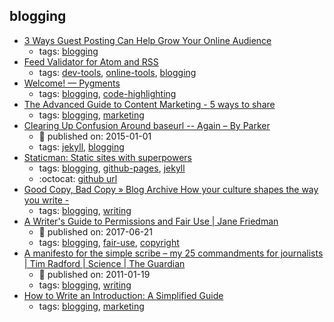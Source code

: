 blogging 
---
* [3 Ways Guest Posting Can Help Grow Your Online Audience](https://goinswriter.com/guest-posting/)
    * tags: [blogging](../tags/blogging.md)
* [Feed Validator for Atom and RSS](http://www.feedvalidator.org/)
    * tags: [dev-tools](../tags/dev-tools.md), [online-tools](../tags/online-tools.md), [blogging](../tags/blogging.md)
* [Welcome! — Pygments](http://pygments.org/)
    * tags: [blogging](../tags/blogging.md), [code-highlighting](../tags/code-highlighting.md)
* [The Advanced Guide to Content Marketing - 5 ways to share](https://www.quicksprout.com/the-advanced-guide-to-content-marketing-chapter-9/)
    * tags: [blogging](../tags/blogging.md), [marketing](../tags/marketing.md)
* [Clearing Up Confusion Around baseurl -- Again – By Parker](https://byparker.com/blog/2014/clearing-up-confusion-around-baseurl/)
    * :calendar: published on: 2015-01-01
    * tags: [jekyll](../tags/jekyll.md), [blogging](../tags/blogging.md)
* [Staticman: Static sites with superpowers](https://staticman.net/)
    * tags: [blogging](../tags/blogging.md), [github-pages](../tags/github-pages.md), [jekyll](../tags/jekyll.md)
    * :octocat: [github url](https://github.com/eduardoboucas/staticman)
* [Good Copy, Bad Copy  » Blog Archive  How your culture shapes the way you write -](https://www.dorisandbertie.com/goodcopybadcopy/2016/10/07/culture-shapes-way-write/)
    * tags: [blogging](../tags/blogging.md), [writing](../tags/writing.md)
* [A Writer's Guide to Permissions and Fair Use | Jane Friedman](https://www.janefriedman.com/permissions-and-fair-use/)
    * :calendar: published on: 2017-06-21
    * tags: [blogging](../tags/blogging.md), [fair-use](../tags/fair-use.md), [copyright](../tags/copyright.md)
* [A manifesto for the simple scribe – my 25 commandments for journalists | Tim Radford | Science | The Guardian](https://www.theguardian.com/science/blog/2011/jan/19/manifesto-simple-scribe-commandments-journalists)
    * :calendar: published on: 2011-01-19
    * tags: [blogging](../tags/blogging.md), [writing](../tags/writing.md)
* [How to Write an Introduction: A Simplified Guide](https://blog.hubspot.com/marketing/how-to-write-introduction-quick-tip-ht)
    * tags: [blogging](../tags/blogging.md), [marketing](../tags/marketing.md)
